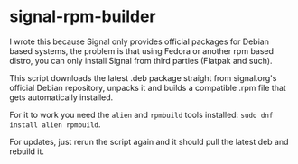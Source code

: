 # signal-rpm-builder

I wrote this because Signal only provides official packages for Debian based systems, the problem is that using Fedora or another rpm based distro, you can only install Signal from third parties (Flatpak and such).

This script downloads the latest .deb package straight from signal.org's official Debian repository, unpacks it and builds a compatible .rpm file that gets automatically installed.

For it to work you need the `alien` and `rpmbuild` tools installed: `sudo dnf install alien rpmbuild`.

For updates, just rerun the script again and it should pull the latest deb and rebuild it.
